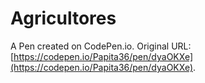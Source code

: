 # Agricultores

A Pen created on CodePen.io. Original URL: [https://codepen.io/Papita36/pen/dyaOKXe](https://codepen.io/Papita36/pen/dyaOKXe).

